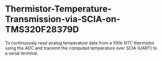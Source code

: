 # Thermistor-Temperature-Transmission-via-SCIA-on-TMS320F28379D
To continuously read analog temperature data from a 100k NTC thermistor using the ADC and transmit the computed temperature over SCIA (UART) to a serial terminal. 
